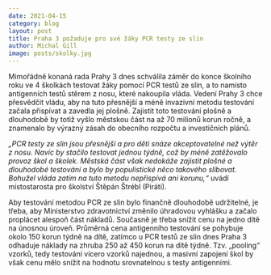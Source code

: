 ```yaml
---
date: 2021-04-15
category: blog
layout: post
title: Praha 3 požaduje pro své žáky PCR testy ze slin
author: Michal Gill
image: posts/skolky.jpg
---
```


Mimořádně konaná rada Prahy 3 dnes schválila záměr do konce školního roku ve 4 školkách testovat žáky pomocí PCR testů ze slin, a to namísto antigenních testů stěrem z nosu, které nakoupila vláda. Vedení Prahy 3 chce přesvědčit vládu, aby na tuto přesnější a méně invazivní metodu testování začala přispívat a zavedla jej plošně. Zajistit toto testování plošně a dlouhodobě by totiž vyšlo městskou část na až 70 milionů korun ročně, a znamenalo by výrazný zásah do obecního rozpočtu a investičních plánů.

*„PCR testy ze slin jsou přesnější a pro děti snáze akceptovatelné než výtěr z nosu. Navíc by stačilo testovat jednou týdně, což by méně zatěžovalo provoz škol a školek. Městská část však nedokáže zajistit plošné a dlouhodobé testování a bylo by populistické něco takového slibovat. Bohužel vláda zatím na tuto metodu nepřispívá ani korunu,“* uvádí místostarosta pro školství Štěpán Štrébl (Piráti).

Aby testování metodou PCR ze slin bylo finančně dlouhodobě udržitelné, je třeba, aby Ministerstvo zdravotnictví změnilo úhradovou vyhlášku a začalo proplácet alespoň část nákladů. Současně je třeba snížit cenu na jedno dítě na únosnou úroveň. Průměrná cena antigenního testování se pohybuje okolo 150 korun týdně na dítě, zatímco u PCR testů ze slin dnes Praha 3 odhaduje náklady na zhruba 250 až 450 korun na dítě týdně. Tzv. „pooling“ vzorků, tedy testování vícero vzorků najednou, a masivní zapojení škol by však cenu mělo snížit na hodnotu srovnatelnou s testy antigenními.


